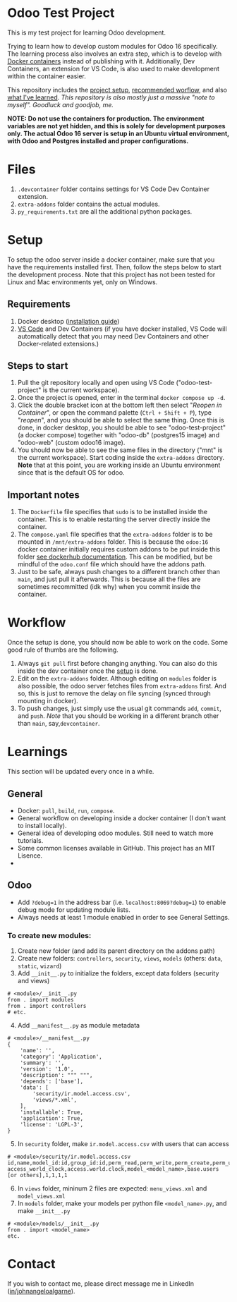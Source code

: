 # Odoo Test Project
This is my test project for learning Odoo development.

Trying to learn how to develop custom modules for Odoo 16 specifically. The learning process also involves an extra step, which is to develop with [Docker containers](https://www.docker.com/resources/what-container/) instead of publishing with it. Additionally, Dev Containers, an extension for VS Code, is also used to make development within the container easier.

This repository includes the [project setup](#Setup "Go to Setup"), [recommended worflow](#Workflow "Go to Workflow"), and also [what I've learned](#Learnings). *This repository is also mostly just a massive "note to myself". Goodluck and goodjob, me.*

**NOTE: Do not use the containers for production. The environment variables are not yet hidden, and this is solely for development purposes only. The actual Odoo 16 server is setup in an Ubuntu virtual environment, with Odoo and Postgres installed and proper configurations.**

# Files
1. `.devcontainer` folder contains settings for VS Code Dev Container extension.
2. `extra-addons` folder contains the actual modules.
3. `py_requirements.txt` are all the additional python packages.

# Setup
To setup the odoo server inside a docker container, make sure that you have the requirements installed first. Then, follow the steps below to start the development process. Note that this project has not been tested for Linux and Mac environments yet, only on Windows.

## Requirements
1. Docker desktop ([installation guide](https://docs.docker.com/desktop/install/windows-install/ "How to install?"))
2. [VS Code](https://code.visualstudio.com/ "What's VS Code? How to install?") and Dev Containers (if you have docker installed, VS Code will automatically detect that you may need Dev Containers and other Docker-related extensions.)

## Steps to start
1. Pull the git repository locally and open using VS Code ("odoo-test-project" is the current workspace).
2. Once the project is opened, enter in the terminal `docker compose up -d`.
3. Click the double bracket icon at the bottom left then select "*Reopen in Container*", or open the command palette (`Ctrl + Shift + P`), type "*reopen*", and you should be able to select the same thing. Once this is done, in docker desktop, you should be able to see "odoo-test-project" (a docker compose) together with "odoo-db" (postgres15 image) and "odoo-web" (custom odoo16 image).
3. You should now be able to see the same files in the directory ("mnt" is the current workspace). Start coding inside the `extra-addons` directory. **Note** that at this point, you are working inside an Ubuntu environment since that is the default OS for odoo.

## Important notes
1. The `Dockerfile` file specifies that `sudo` is to be installed inside the container. This is to enable restarting the server directly inside the container.
2. The `compose.yaml` file specifies that the `extra-addons` folder is to be mounted in `/mnt/extra-addons` folder. This is because the `odoo:16` docker container initially requires custom addons to be put inside this folder [see dockerhub documentation](https://hub.docker.com/_/odoo "DockerHub documentation for Odoo"). This can be modified, but be mindful of the `odoo.conf` file which should have the addons path.
3. Just to be safe, always push changes to a different branch other than `main`, and just pull it afterwards. This is because all the files are sometimes recommitted (idk why) when you commit inside the container.

# Workflow
Once the setup is done, you should now be able to work on the code. Some good rule of thumbs are the following.
1. Always `git pull` first before changing anything. You can also do this inside the dev container once the [setup](#Setup "Go to Setup") is done.
2. Edit on the `extra-addons` folder. Although editing on `modules` folder is also possible, the odoo server fetches files from `extra-addons` first. And so, this is just to remove the delay on file syncing (synced through mounting in docker).
3. To push changes, just simply use the usual git commands `add`, `commit`, and `push`. *Note* that you should be working in a different branch other than `main`, say,`devcontainer`.

# Learnings
This section will be updated every once in a while.

## General
- Docker: `pull`, `build`, `run`, `compose`.
- General workflow on developing inside a docker container (I don't want to install locally).
- General idea of developing odoo modules. Still need to watch more tutorials.
- Some common licenses available in GitHub. This project has an MIT Lisence.
- 

## Odoo
- Add `?debug=1` in the address bar (i.e. `localhost:8069?debug=1`) to enable debug mode for updating module lists.
- Always needs at least 1 module enabled in order to see General Settings.

### To create new modules:
1. Create new folder (and add its parent directory on the addons path)
2. Create new folders: `controllers`, `security`, `views`, `models` (others: `data`, `static`, `wizard`)
3. Add `__init__.py` to initialize the folders, except data folders (security and views)
```
# <module>/__init__.py
from . import modules
from . import controllers
# etc.
```
4. Add `__manifest__.py` as module metadata
```
# <module>/__manifest__.py
{
    'name': '',
    'category': 'Application',
    'summary': '',
    'version': '1.0',
    'description': """ """,
    'depends': ['base'],
    'data': [
        'security/ir.model.access.csv',
        'views/*.xml',
    ],
    'installable': True,
    'application': True,
    'license': 'LGPL-3',
}
```
5. In `security` folder, make `ir.model.access.csv` with users that can access
``` 
# <module>/security/ir.model.access.csv
id,name,model_id:id,group_id:id,perm_read,perm_write,perm_create,perm_unlink
access_world_clock,access.world.clock,model_<model_name>,base.users [or others],1,1,1,1
```
6. In `views` folder, mininum 2 files are expected: `menu_views.xml` and `model_views.xml`
7. In `models` folder, make your models per python file `<model_name>.py`, and make `__init__.py`
``` 
# <module>/models/__init__.py
from . import <model_name>
etc.
```

# Contact
If you wish to contact me, please direct message me in LinkedIn ([in/johnangeloalgarne](https://www.linkedin.com/in/johnangeloalgarne/)).